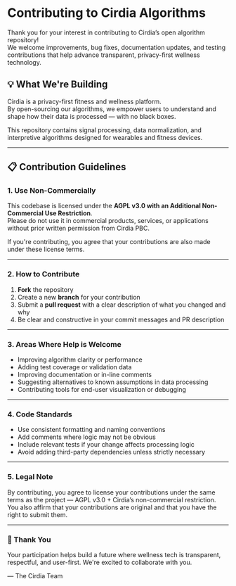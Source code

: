 # Contributing to Cirdia Algorithms

Thank you for your interest in contributing to Cirdia’s open algorithm repository!  
We welcome improvements, bug fixes, documentation updates, and testing contributions that help advance transparent, privacy-first wellness technology.

## 💡 What We're Building

Cirdia is a privacy-first fitness and wellness platform.  
By open-sourcing our algorithms, we empower users to understand and shape how their data is processed — with no black boxes.

This repository contains signal processing, data normalization, and interpretive algorithms designed for wearables and fitness devices.

---

## 📋 Contribution Guidelines

### 1. Use Non-Commercially

This codebase is licensed under the **AGPL v3.0 with an Additional Non-Commercial Use Restriction**.  
Please do not use it in commercial products, services, or applications without prior written permission from Cirdia PBC.

If you're contributing, you agree that your contributions are also made under these license terms.

---

### 2. How to Contribute

1. **Fork** the repository  
2. Create a new **branch** for your contribution  
3. Submit a **pull request** with a clear description of what you changed and why  
4. Be clear and constructive in your commit messages and PR description

---

### 3. Areas Where Help is Welcome

- Improving algorithm clarity or performance
- Adding test coverage or validation data
- Improving documentation or in-line comments
- Suggesting alternatives to known assumptions in data processing
- Contributing tools for end-user visualization or debugging

---

### 4. Code Standards

- Use consistent formatting and naming conventions  
- Add comments where logic may not be obvious  
- Include relevant tests if your change affects processing logic  
- Avoid adding third-party dependencies unless strictly necessary

---

### 5. Legal Note

By contributing, you agree to license your contributions under the same terms as the project — AGPL v3.0 + Cirdia’s non-commercial restriction.  
You also affirm that your contributions are original and that you have the right to submit them.

---

### 🙌 Thank You

Your participation helps build a future where wellness tech is transparent, respectful, and user-first. We're excited to collaborate with you.

— The Cirdia Team
